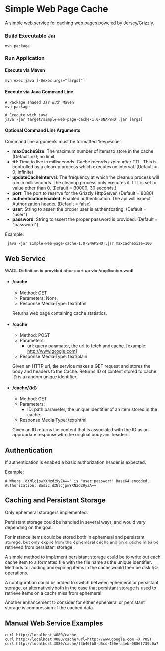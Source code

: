 # Simple Web Page Cache

A simple web service for caching web pages powered by Jersey/Grizzly.

### Build Executable Jar

```
mvn package
```

### Run Application

#### Execute via Maven
```
mvn exec:java [-Dexec.args="[args]"]
```

#### Execute via Java Command Line

```
# Package shaded Jar with Maven
mvn package

# Execute with java
java -jar target/simple-web-page-cache-1.0-SNAPSHOT.jar [args]
```

#### Optional Command Line Arguments

Command line arguments must be formatted 'key=value'.

- **maxCacheSize**: The maximum number of items to store in the cache. (Default = 0; no limit)
- **ttl**: Time to live in milliseconds. Cache records expire after TTL. This is controlled by a cleanup process which executes on interval. (Default = 0; infinite)
- **updateCacheInterval**: The frequency at which the cleanup process will run in milliseconds. The cleanup process only executes if TTL is set to value other than 0. (Default = 30000; 30 seconds.)
- **port**: The port to reserve for the Grizzly HttpServer.  (Default = 8080)
- **authenticationEnabled**: Enabled authentication. The api will expect Authorization header. (Default = false)
- **user**: String to assert the proper user is authenticating. (Default = "user")
- **password**: String to assert the proper password is provided. (Default = "password")

Example:

```
 java -jar simple-web-page-cache-1.0-SNAPSHOT.jar maxCacheSize=100
```

## Web Service

WADL Definition is provided after start up via /application.wadl

- #### /cache
  - Method: GET
  - Parameters: None.
  - Response Media-Type: text/html

  Returns web page containing cache statistics.

- #### /cache
  - Method: POST
  - Parameters:
      - url: query paramater, the url to fetch and cache. [example: http://www.google.com]
  - Response Media-Type: text/plain

  Given an HTTP url, the service makes a GET request and stores the body and headers to the Cache.
  Returns ID of content stored to cache.
  ID is a random unique identifier.

- #### /cache/{id}
  - Method: GET
  - Parameters:
      - ID: path parameter, the unique identifier of an item stored in the cache.
  - Response Media-Type: text/html

  Given an ID returns the content that is associated with the ID as an appropriate response with the original body and headers.

## Authentication

If authentication is enabled a basic authorization header is expected.

Example:
```
# Where 'dXNlcjpwYXNzd29yZA==' is "user:password" Base64 encoded.
Authorization: Basic dXNlcjpwYXNzd29yZA==
```


## Caching and Persistant Storage

Only ephemeral storage is implemented.

Persistant storage could be handled in several ways, and would vary depending on the goal.

For instance items could be stored both in ephemeral and persistant storage, but only expire from the ephemeral cache and on a cache miss be retrieved from persistant storage.

A simple method to implement persistant storage could be to write out each cache item to a formatted file with the file name as the unique identifier. Methods for adding and expiring items in the cache would then be disk I/O operations.

A configuration could be added to switch between ephemeral or persistant storage, or alternatively both in the case that persistant storage is used to retrieve items on a cache miss from ephemeral.

Another enhancement to consider for either ephemeral or persistant storage is compression of the cached data.

## Manual Web Service Examples
```
curl http://localhost:8080/cache
curl http://localhost:8080/cache?url=http://www.google.com -X POST
curl http://localhost:8080/cache/f3b46fb8-d5cd-450e-a4eb-0886f739c0a7
```
